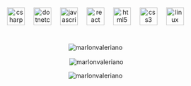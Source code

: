 
#
<div align="center">
  <img src="https://cdn.jsdelivr.net/gh/devicons/devicon/icons/csharp/csharp-original.svg" height="40" alt="csharp logo"  />
  <img width="12" />
  <img src="https://cdn.jsdelivr.net/gh/devicons/devicon/icons/dotnetcore/dotnetcore-original.svg" height="40" alt="dotnetcore logo"  />
  <img width="12" />
  <img src="https://cdn.jsdelivr.net/gh/devicons/devicon/icons/javascript/javascript-original.svg" height="40" alt="javascript logo"  />
  <img width="12" />
  <img src="https://cdn.jsdelivr.net/gh/devicons/devicon/icons/react/react-original.svg" height="40" alt="react logo"  />
  <img width="12" />
  <img src="https://cdn.jsdelivr.net/gh/devicons/devicon/icons/html5/html5-original.svg" height="40" alt="html5 logo"  />
  <img width="12" />
  <img src="https://cdn.jsdelivr.net/gh/devicons/devicon/icons/css3/css3-original.svg" height="40" alt="css3 logo"  />
  <img width="12" />
  <img src="https://cdn.jsdelivr.net/gh/devicons/devicon/icons/linux/linux-original.svg" height="40" alt="linux logo"  />
</div>

#
<p align="center"><img align="center" src="https://github-readme-stats.vercel.app/api/top-langs?username=marlonvaleriano&show_icons=true&theme=midnight-purple&hide_border=true&locale=en&layout=compact" alt="marlonvaleriano" /></p>

<p align="center">&nbsp;<img align="center" src="https://github-readme-stats.vercel.app/api?username=marlonvaleriano&theme=midnight-purple&show_icons=true&&hide_border=true&locale=en" alt="marlonvaleriano" /></p>

<p align="center"><img align="center" src="https://github-readme-streak-stats.herokuapp.com/?user=marlonvaleriano&theme=midnight-purple&hide_border=true" alt="marlonvaleriano" /></p>
